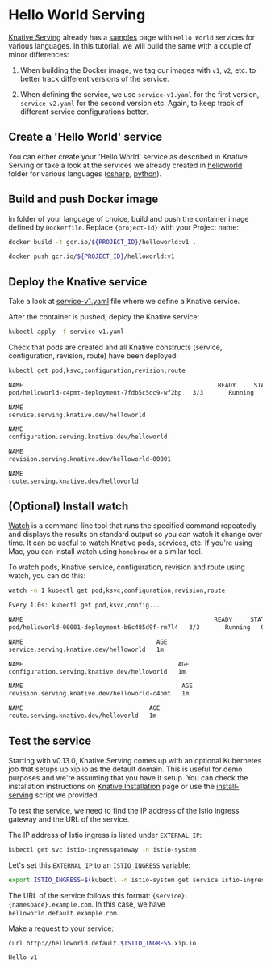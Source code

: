 # Hello World Serving

[Knative Serving](https://www.knative.dev/docs/serving/) already has a [samples](https://www.knative.dev/docs/serving/samples/) page with `Hello World` services for various languages. In this tutorial, we will build the same with a couple of minor differences:

1. When building the Docker image, we tag our images with `v1`, `v2`, etc. to better track different versions of the service.

2. When defining the service, we use `service-v1.yaml` for the first version, `service-v2.yaml` for the second version etc. Again, to keep track of different service configurations better.

## Create a 'Hello World' service

You can either create your 'Hello World' service as described in Knative Serving or take a look at the services we already created in [helloworld](../serving/helloworld/) folder for various languages ([csharp](../serving/helloworld/csharp/), [python](../serving/helloworld/python/)).

## Build and push Docker image

In folder of your language of choice, build and push the container image defined by `Dockerfile`. Replace `{project-id}` with your Project name:

```sh
docker build -t gcr.io/${PROJECT_ID}/helloworld:v1 .

docker push gcr.io/${PROJECT_ID}/helloworld:v1
```

## Deploy the Knative service

Take a look at [service-v1.yaml](../serving/helloworld/service-v1.yaml) file where we define a Knative service.

After the container is pushed, deploy the Knative service:

```sh
kubectl apply -f service-v1.yaml
```

Check that pods are created and all Knative constructs (service, configuration, revision, route) have been deployed:

```sh
kubectl get pod,ksvc,configuration,revision,route

NAME                                                      READY     STATUS    RESTARTS
pod/helloworld-c4pmt-deployment-7fdb5c5dc9-wf2bp   3/3       Running   0

NAME
service.serving.knative.dev/helloworld

NAME
configuration.serving.knative.dev/helloworld

NAME
revision.serving.knative.dev/helloworld-00001

NAME
route.serving.knative.dev/helloworld
```

## (Optional) Install watch

[Watch](https://en.wikipedia.org/wiki/Watch_(Unix)) is a command-line tool that runs the specified command repeatedly and displays the results on standard output so you can watch it change over time. It can be useful to watch Knative pods, services, etc. If you're using Mac, you can install watch using `homebrew` or a similar tool.

To watch pods, Knative service, configuration, revision and route using watch, you can do this:

```bash
watch -n 1 kubectl get pod,ksvc,configuration,revision,route

Every 1.0s: kubectl get pod,ksvc,config...

NAME                                                     READY     STATUS    RESTARTS   AGE
pod/helloworld-00001-deployment-b6c485d9f-rm7l4   3/3       Running   0          1m

NAME                                     AGE
service.serving.knative.dev/helloworld   1m

NAME                                           AGE
configuration.serving.knative.dev/helloworld   1m

NAME                                            AGE
revision.serving.knative.dev/helloworld-c4pmt   1m

NAME                                   AGE
route.serving.knative.dev/helloworld   1m
```

## Test the service

Starting with v0.13.0, Knative Serving comes up with an optional Kubernetes job
that setups up xip.io as the default domain. This is useful for demo purposes
and we're assuming that you have it setup. You can check the installation
instructions on [Knative
Installation](https://knative.dev/docs/install/any-kubernetes-cluster/) page or
use the [install-serving](../setup/install-serving) script we provided.

To test the service, we need to find the IP address of the Istio ingress gateway and the URL of the service.

The IP address of Istio ingress is listed under `EXTERNAL_IP`:

```bash
kubectl get svc istio-ingressgateway -n istio-system
```

Let's set this `EXTERNAL_IP` to an `ISTIO_INGRESS` variable:

```bash
export ISTIO_INGRESS=$(kubectl -n istio-system get service istio-ingressgateway -o jsonpath='{.status.loadBalancer.ingress[0].ip}')
```

The URL of the service follows this format: `{service}.{namespace}.example.com`. In this case, we have `helloworld.default.example.com`.

Make a request to your service:

```bash
curl http://helloworld.default.$ISTIO_INGRESS.xip.io

Hello v1
```
